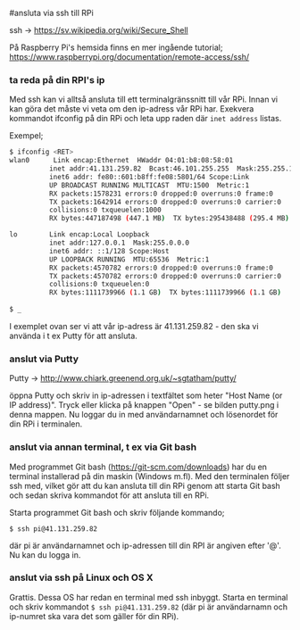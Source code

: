 #ansluta via ssh till RPi

ssh -> https://sv.wikipedia.org/wiki/Secure_Shell


På Raspberry Pi's hemsida finns en mer ingående tutorial; https://www.raspberrypi.org/documentation/remote-access/ssh/

### ta reda på din RPI's ip
Med ssh kan vi alltså ansluta till ett terminalgränssnitt till vår RPi.
Innan vi kan göra det måste vi veta om den ip-adress vår RPi har. Exekvera kommandot ifconfig på din RPi och leta upp raden där `inet address` listas.

Exempel;
```bash
$ ifconfig <RET>
wlan0      Link encap:Ethernet  HWaddr 04:01:b8:08:58:01
          inet addr:41.131.259.82  Bcast:46.101.255.255  Mask:255.255.192.0
          inet6 addr: fe80::601:b8ff:fe08:5801/64 Scope:Link
          UP BROADCAST RUNNING MULTICAST  MTU:1500  Metric:1
          RX packets:1578231 errors:0 dropped:0 overruns:0 frame:0
          TX packets:1642914 errors:0 dropped:0 overruns:0 carrier:0
          collisions:0 txqueuelen:1000
          RX bytes:447187498 (447.1 MB)  TX bytes:295438488 (295.4 MB)

lo        Link encap:Local Loopback
          inet addr:127.0.0.1  Mask:255.0.0.0
          inet6 addr: ::1/128 Scope:Host
          UP LOOPBACK RUNNING  MTU:65536  Metric:1
          RX packets:4570782 errors:0 dropped:0 overruns:0 frame:0
          TX packets:4570782 errors:0 dropped:0 overruns:0 carrier:0
          collisions:0 txqueuelen:0
          RX bytes:1111739966 (1.1 GB)  TX bytes:1111739966 (1.1 GB)
          
$ _
```
          

I exemplet ovan ser vi att vår ip-adress är 41.131.259.82 - den ska vi använda i t ex Putty för att ansluta.

### anslut via Putty

Putty -> http://www.chiark.greenend.org.uk/~sgtatham/putty/

öppna Putty och skriv in ip-adressen i textfältet som heter "Host Name (or IP address)". Tryck <RET> eller klicka på knappen "Open" - se bilden putty.png i denna mappen.
Nu loggar du in med användarnamnet och lösenordet för din RPi i terminalen.


### anslut via annan terminal, t ex via Git bash

Med programmet Git bash (https://git-scm.com/downloads) har du en terminal installerad på din maskin (Windows m.fl). Med den terminalen följer ssh med, vilket gör att du kan ansluta till din RPi genom att starta Git bash och sedan skriva kommandot för att ansluta till en RPi.

Starta programmet Git bash och skriv följande kommando;

```
$ ssh pi@41.131.259.82
```

där pi är användarnamnet och ip-adressen till din RPI är angiven efter '@'.
Nu kan du logga in.

### anslut via ssh på Linux och OS X
Grattis. Dessa OS har redan en terminal med ssh inbyggt.
Starta en terminal och skriv kommandot `$ ssh pi@41.131.259.82` (där pi är användarnamn och ip-numret ska vara det som gäller för din RPi).
